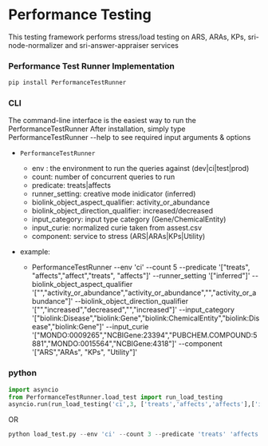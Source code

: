
Performance Testing 
==========================================================

This testing framework performs stress/load testing on ARS, ARAs, KPs, sri-node-normalizer and 
sri-answer-appraiser services 

### Performance Test Runner Implementation
```bash
pip install PerformanceTestRunner 
```

### CLI
The command-line interface is the easiest way to run the PerformanceTestRunner
After installation, simply type PerformanceTestRunner --help to see required input arguments & options
- `PerformanceTestRunner`
    - env : the environment to run the queries against (dev|ci|test|prod)
    - count: number of concurrent queries to run
    - predicate: treats|affects
    - runner_setting: creative mode inidicator (inferred)
    - biolink_object_aspect_qualifier: activity_or_abundance
    - biolink_object_direction_qualifier: increased/decreased
    - input_category: input type category (Gene/ChemicalEntity)
    - input_curie: normalized curie taken from assest.csv
    - component: service to stress (ARS|ARAs|KPs|Utility)

- example:
  - PerformanceTestRunner --env 'ci' --count 5 --predicate '["treats", "affects","affect","treats", "affects"]' --runner_setting '["inferred"]' --biolink_object_aspect_qualifier '["","activity_or_abundance","activity_or_abundance","","activity_or_abundance"]' --biolink_object_direction_qualifier '["","increased","decreased","","increased"]' --input_category '["biolink:Disease","biolink:Gene","biolink:ChemicalEntity","biolink:Disease","biolink:Gene"]' --input_curie '["MONDO:0009265","NCBIGene:23394","PUBCHEM.COMPOUND:5881","MONDO:0015564","NCBIGene:4318"]' --component '["ARS","ARAs", "KPs", "Utility"]'



### python
``` python 
import asyncio
from PerformanceTestRunner.load_test import run_load_testing
asyncio.run(run_load_testing('ci',3, ['treats','affects','affects'],['inferred'],['','activity_or_abundance','activity_or_abundance'],['','increased','decreased'],['biolink:Disease','biolink:Gene','biolink:ChemicalEntity'],['MONDO:0009265','NCBIGene:23394','PUBCHEM.COMPOUND:5881'],['ARS','ARAs', 'KPs', 'Utility']))
```
OR
``` python 
python load_test.py --env 'ci' --count 3 --predicate 'treats' 'affects' 'affects' --runner_setting 'inferred'  --biolink_object_aspect_qualifier '' 'activity_or_abundance' 'activity_or_abundance' --biolink_object_direction_qualifier '' 'increased' 'decreased'  --input_category 'biolink:Disease' 'biolink:Gene' 'biolink:ChemicalEntity' --input_curie 'MONDO:0009265' 'NCBIGene:23394' 'PUBCHEM.COMPOUND:5881' --component 'ARS' 'ARAs' 'KPs' 'Utility'
```






